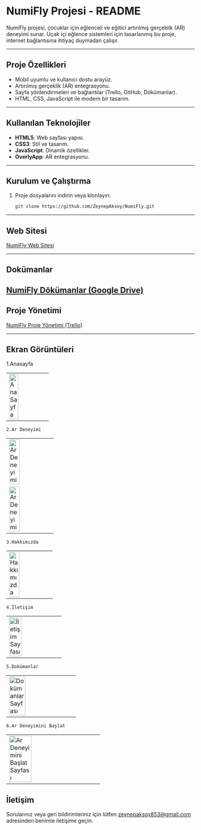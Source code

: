 # NumiFly Projesi - README

NumiFly projesi, çocuklar için eğlenceli ve eğitici artırılmış gerçeklik (AR) deneyimi sunar. Uçak içi eğlence sistemleri için tasarlanmış bu proje, internet bağlantısına ihtiyaç duymadan çalışır.

---

## Proje Özellikleri
- Mobil uyumlu ve kullanıcı dostu arayüz.
- Artırılmış gerçeklik (AR) entegrasyonu.
- Sayfa yönlendirmeleri ve bağlantılar (Trello, GitHub, Dökümanlar).
- HTML, CSS, JavaScript ile modern bir tasarım.

---

## Kullanılan Teknolojiler
- **HTML5**: Web sayfası yapısı.
- **CSS3**: Stil ve tasarım.
- **JavaScript**: Dinamik özellikler.
- **OverlyApp**: AR entegrasyonu.

---

## Kurulum ve Çalıştırma
1. Proje dosyalarını indirin veya klonlayın:
   ```bash
   git clone https://github.com/ZeynepAksoy/NumiFly.git

--- 

## Web Sitesi
[NumiFly Web Sitesi](https://zeynepaksoy.github.io/YMGK-NumiFly/)

--- 
## Dokümanlar
[NumiFly Dökümanlar (Google Drive)](https://drive.google.com/drive/folders/1LCImZStnDPfRoy9Ko_WlM_YDbM5BtplS?usp=share_link)
--- 

## Proje Yönetimi
[NumiFly Proje Yönetimi (Trello)](https://trello.com/b/ZnIYiWKi/ymkg-numifly)

--- 

## Ekran Görüntüleri
   1.Anasayfa 
  <table>
     <tr>
       <td><img src="home-page.png" alt="Ana Sayfa" width="50%"></td>
     </tr>
  </table>

    2.Ar Deneyimi
  <table>
     <tr>
       <td><img src="ar-page1.png" alt="Ar Deneyimi" width="50%"></td>
     </tr>
          <tr>
       <td><img src="ar-page2.png" alt="Ar Deneyimi" width="50%"></td>
     </tr>
   </table>

    3.Hakkımızda
  <table>
     <tr>
       <td><img src="about-page.png" alt="Hakkımızda" width="50%"></td>
     </tr>
   </table>

    4.İletişim
   <table>
     <tr>
       <td><img src="contact-page.png" alt="İletişim Sayfası" width="50%"></td>
     </tr>
   </table>

    5.Dokümanlar
  <table>
     <tr>
       <td><img src="document-page.png" alt="Dokümanlar Sayfası" width="50%"></td>
     </tr>
  </table>

    6.Ar Deneyimini Başlat
  <table>
     <tr>
       <td><img src="ar-start-page.png" alt="Ar Deneyimini Başlat Sayfası" width="50%"></td>
     </tr>
   </table>

## İletişim
Sorularınız veya geri bildirimleriniz için lütfen [zeynepaksoy853@gmail.com](mailto:zeynepaksoy853@gmail.com) adresinden benimle iletişime geçin.